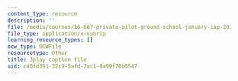 ```yaml
---
content_type: resource
description: ''
file: /media/courses/16-687-private-pilot-ground-school-january-iap-2019/c40fd39132c95afd7ac10a99f70b5547_shHvE6yV4IM.srt
file_type: application/x-subrip
learning_resource_types: []
ocw_type: OCWFile
resourcetype: Other
title: 3play caption file
uid: c40fd391-32c9-5afd-7ac1-0a99f70b5547
---
```

